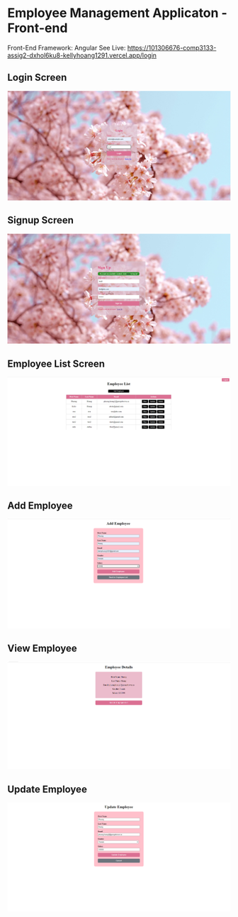 # Employee Management Applicaton - Front-end
Front-End Framework: Angular
See Live: https://101306676-comp3133-assig2-dxhol6ku8-kellyhoang1291.vercel.app/login

## Login Screen
![](https://github.com/kellyhoang1291/Angular_Employee_Management/blob/master/screenshots/a2_login.PNG)

## Signup Screen
![](https://github.com/kellyhoang1291/Angular_Employee_Management/blob/master/screenshots/a2_signup_success.PNG)

## Employee List Screen
![](https://github.com/kellyhoang1291/Angular_Employee_Management/blob/master/screenshots/a2_employeelist.PNG)

## Add Employee
![](https://github.com/kellyhoang1291/Angular_Employee_Management/blob/master/screenshots/a2_add_employee.PNG)

## View Employee
![](https://github.com/kellyhoang1291/Angular_Employee_Management/blob/master/screenshots/a2_view_employee.PNG)

## Update Employee
![](https://github.com/kellyhoang1291/Angular_Employee_Management/blob/master/screenshots/a2_update_employee.PNG)
